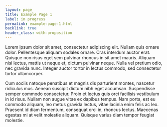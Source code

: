 ```yaml
---
layout: page
title: Example Page 1
label: in progress
permalink: example-page-1.html
backlink: true
header_class: with-proposition
---
```


Lorem ipsum dolor sit amet, consectetur adipiscing elit. Nullam quis ornare dolor. Pellentesque aliquam sodales ornare. Cras interdum auctor erat. Quisque non risus eget sem pulvinar rhoncus in sit amet mauris. Aliquam nisi lectus, mattis ut neque et, dictum pulvinar neque. Nulla vel pretium odio, nec gravida nunc. Integer auctor tortor in lectus commodo, sed consectetur tortor ullamcorper.

Cum sociis natoque penatibus et magnis dis parturient montes, nascetur ridiculus mus. Aenean suscipit dictum nibh eget accumsan. Suspendisse semper commodo consectetur. Proin et lectus quis orci facilisis vestibulum in id risus. Nullam non augue vitae ex dapibus tempus. Nam porta, est eu commodo aliquam, leo metus gravida lectus, vitae lacinia enim felis ac leo. Praesent id diam fermentum, consequat orci in, rhoncus lectus. Maecenas egestas mi at velit molestie aliquam. Quisque varius diam tempor feugiat molestie.

